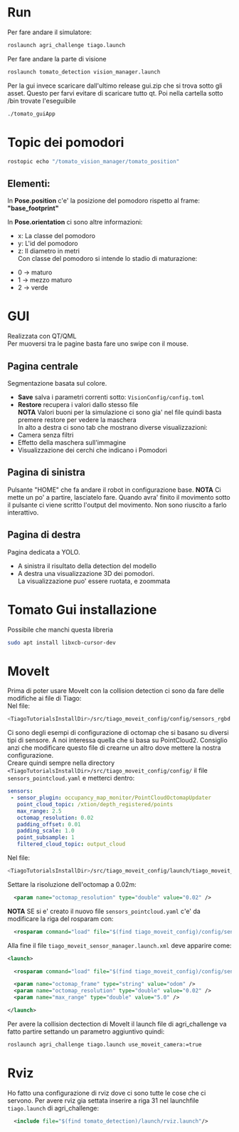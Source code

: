 # Run
Per fare andare il simulatore:
```bash
roslaunch agri_challenge tiago.launch
```
Per fare andare la parte di visione
```bash
roslaunch tomato_detection vision_manager.launch
```
Per la gui invece scaricare dall'ultimo release gui.zip che si trova sotto gli
asset.
Questo per farvi evitare di scaricare tutto qt.
Poi nella cartella sotto /bin trovate l'eseguibile
```bash
./tomato_guiApp
```
# Topic dei pomodori
```bash
rostopic echo "/tomato_vision_manager/tomato_position"
```
## Elementi:
In **Pose.position** c'e' la posizione del pomodoro rispetto al 
frame: **"base_footprint"** <br/>

In **Pose.orientation** ci sono altre informazioni:
* x: La classe del pomodoro
* y: L'id del pomodoro
* z: Il diametro in metri <br/>
Con classe del pomodoro si intende lo stadio di maturazione:
- 0 -> maturo
- 1 -> mezzo maturo
- 2 -> verde

# GUI
Realizzata con QT/QML <br/>
Per muoversi tra le pagine basta fare uno swipe con il mouse.
## Pagina centrale
Segmentazione basata sul colore. 
* **Save** salva i parametri correnti sotto: `VisionConfig/config.toml`
* **Restore** recupera i valori dallo stesso file<br/>
**NOTA** Valori buoni per la simulazione ci sono gia' nel file quindi basta
premere restore per vedere la maschera<br/>
In alto a destra ci sono tab che mostrano diverse visualizzazioni:
* Camera senza filtri
* Effetto della maschera sull'immagine
* Visualizzazione dei cerchi che indicano i Pomodori
## Pagina di sinistra
Pulsante "HOME" che fa andare il robot in configurazione base. **NOTA** Ci mette
un po' a partire, lasciatelo fare. Quando avra' finito il movimento sotto il
pulsante ci viene scritto l'output del movimento. Non sono riuscito a farlo
interattivo.
## Pagina di destra
Pagina dedicata a YOLO. 
- A sinistra il risultato della detection del modello
- A destra una visualizzazione 3D dei pomodori. <br/>
La visualizzazione puo' essere ruotata, e zoommata

# Tomato Gui installazione
Possibile che manchi questa libreria
```bash
sudo apt install libxcb-cursor-dev
```
# MoveIt
Prima di poter usare MoveIt con la collision detection ci sono da fare delle
modifiche ai file di Tiago:<br/>
Nel file:
```bash
<TiagoTutorialsInstallDir>/src/tiago_moveit_config/config/sensors_rgbd.yaml
```
Ci sono degli esempi di configurazione di octomap che si basano su diversi tipi di sensore.
A noi interessa quella che si basa su PointCloud2. Consiglio anzi che modificare questo file
di crearne un altro dove mettere la nostra configurazione.<br/>
Creare quindi sempre nella directory `<TiagoTutorialsInstallDir>/src/tiago_moveit_config/config/`
il file `sensors_pointcloud.yaml` e metterci dentro:
```yaml
sensors:
 - sensor_plugin: occupancy_map_monitor/PointCloudOctomapUpdater
   point_cloud_topic: /xtion/depth_registered/points
   max_range: 2.5
   octomap_resolution: 0.02
   padding_offset: 0.01
   padding_scale: 1.0
   point_subsample: 1
   filtered_cloud_topic: output_cloud
```
Nel file:
```bash
<TiagoTutorialsInstallDir>/src/tiago_moveit_config/launch/tiago_moveit_sensor_manager.launch.xml
```
Settare la risoluzione dell'octomap a 0.02m:
```xml
  <param name="octomap_resolution" type="double" value="0.02" />
```
**NOTA** SE si e' creato il nuovo file `sensors_pointcloud.yaml` c'e' da modificare
la riga del rosparam con:
```xml
  <rosparam command="load" file="$(find tiago_moveit_config)/config/sensors_pointcloud.yaml" />
```
Alla fine il file `tiago_moveit_sensor_manager.launch.xml` deve apparire come:
```xml
<launch>

  <rosparam command="load" file="$(find tiago_moveit_config)/config/sensors_pointcloud.yaml" />

  <param name="octomap_frame" type="string" value="odom" />
  <param name="octomap_resolution" type="double" value="0.02" />
  <param name="max_range" type="double" value="5.0" />

</launch>
```
Per avere la collision dectection di MoveIt il launch file di agri_challenge va 
fatto partire settando un parametro aggiuntivo quindi:
```bash
roslaunch agri_challenge tiago.launch use_moveit_camera:=true
```
# Rviz
Ho fatto una configurazione di rviz dove ci sono tutte le cose che ci servono.
Per avere rviz gia settata inserire a riga 31 nel launchfile `tiago.launch` di 
agri_challenge:
```xml
  <include file="$(find tomato_detection)/launch/rviz.launch"/>
```
